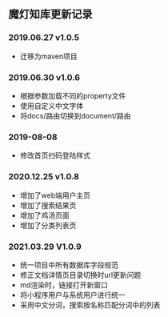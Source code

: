 ## 魔灯知库更新记录

### 2019.06.27 v1.0.5
+ 迁移为maven项目

### 2019.06.30 v1.0.6
+ 根据参数加载不同的property文件
+ 使用自定义中文字体
+ 将docs/路由切换到document/路由

### 2019-08-08
+ 修改首页扫码登陆样式
      
### 2020.12.25 v1.0.8
+ 增加了web端用户主页
+ 增加了搜索结果页
+ 增加了鸡汤页面
+ 增加了分类列表页

### 2021.03.29 V1.0.9
+ 统一项目中所有数据库字段规范
+ 修正文档详情页目录切换时url更新问题
+ md渲染时，链接打开新窗口
+ 将小程序用户与系统用户进行统一
+ 采用中文分词，搜索按名称匹配分词中的列表